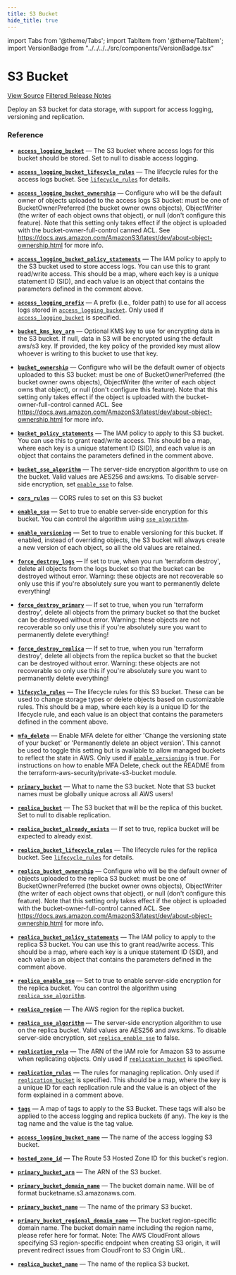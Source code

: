 ```yaml
---
title: S3 Bucket
hide_title: true
---
```


import Tabs from '@theme/Tabs';
import TabItem from '@theme/TabItem';
import VersionBadge from "../../../../src/components/VersionBadge.tsx"

<VersionBadge version="0.74.0"/>

# S3 Bucket

<a href="https://github.com/gruntwork-io/terraform-aws-service-catalog/tree/master/modules/data-stores/s3-bucket" className="link-button">View Source</a>
<a href="https://github.com/gruntwork-io/terraform-aws-service-catalog/releases?q=data-stores/s3-bucket" className="link-button" title="Release notes for only the service catalog versions which impacted this service.">Filtered Release Notes</a>

Deploy an S3 bucket for data storage, with support for access logging, versioning and replication.

### Reference

<Tabs>
<TabItem value="inputs" label="Inputs" default>

<a name="access_logging_bucket" className="snap-top"></a>

* [**`access_logging_bucket`**](#access_logging_bucket) &mdash; The S3 bucket where access logs for this bucket should be stored. Set to null to disable access logging.

<a name="access_logging_bucket_lifecycle_rules" className="snap-top"></a>

* [**`access_logging_bucket_lifecycle_rules`**](#access_logging_bucket_lifecycle_rules) &mdash; The lifecycle rules for the access logs bucket. See [`lifecycle_rules`](#lifecycle_rules) for details.

<a name="access_logging_bucket_ownership" className="snap-top"></a>

* [**`access_logging_bucket_ownership`**](#access_logging_bucket_ownership) &mdash; Configure who will be the default owner of objects uploaded to the access logs S3 bucket: must be one of BucketOwnerPreferred (the bucket owner owns objects), ObjectWriter (the writer of each object owns that object), or null (don't configure this feature). Note that this setting only takes effect if the object is uploaded with the bucket-owner-full-control canned ACL. See https://docs.aws.amazon.com/AmazonS3/latest/dev/about-object-ownership.html for more info.

<a name="access_logging_bucket_policy_statements" className="snap-top"></a>

* [**`access_logging_bucket_policy_statements`**](#access_logging_bucket_policy_statements) &mdash; The IAM policy to apply to the S3 bucket used to store access logs. You can use this to grant read/write access. This should be a map, where each key is a unique statement ID (SID), and each value is an object that contains the parameters defined in the comment above.

<a name="access_logging_prefix" className="snap-top"></a>

* [**`access_logging_prefix`**](#access_logging_prefix) &mdash; A prefix (i.e., folder path) to use for all access logs stored in [`access_logging_bucket`](#access_logging_bucket). Only used if [`access_logging_bucket`](#access_logging_bucket) is specified.

<a name="bucket_kms_key_arn" className="snap-top"></a>

* [**`bucket_kms_key_arn`**](#bucket_kms_key_arn) &mdash; Optional KMS key to use for encrypting data in the S3 bucket. If null, data in S3 will be encrypted using the default aws/s3 key. If provided, the key policy of the provided key must allow whoever is writing to this bucket to use that key.

<a name="bucket_ownership" className="snap-top"></a>

* [**`bucket_ownership`**](#bucket_ownership) &mdash; Configure who will be the default owner of objects uploaded to this S3 bucket: must be one of BucketOwnerPreferred (the bucket owner owns objects), ObjectWriter (the writer of each object owns that object), or null (don't configure this feature). Note that this setting only takes effect if the object is uploaded with the bucket-owner-full-control canned ACL. See https://docs.aws.amazon.com/AmazonS3/latest/dev/about-object-ownership.html for more info.

<a name="bucket_policy_statements" className="snap-top"></a>

* [**`bucket_policy_statements`**](#bucket_policy_statements) &mdash; The IAM policy to apply to this S3 bucket. You can use this to grant read/write access. This should be a map, where each key is a unique statement ID (SID), and each value is an object that contains the parameters defined in the comment above.

<a name="bucket_sse_algorithm" className="snap-top"></a>

* [**`bucket_sse_algorithm`**](#bucket_sse_algorithm) &mdash; The server-side encryption algorithm to use on the bucket. Valid values are AES256 and aws:kms. To disable server-side encryption, set [`enable_sse`](#enable_sse) to false.

<a name="cors_rules" className="snap-top"></a>

* [**`cors_rules`**](#cors_rules) &mdash; CORS rules to set on this S3 bucket

<a name="enable_sse" className="snap-top"></a>

* [**`enable_sse`**](#enable_sse) &mdash; Set to true to enable server-side encryption for this bucket. You can control the algorithm using [`sse_algorithm`](#sse_algorithm).

<a name="enable_versioning" className="snap-top"></a>

* [**`enable_versioning`**](#enable_versioning) &mdash; Set to true to enable versioning for this bucket. If enabled, instead of overriding objects, the S3 bucket will always create a new version of each object, so all the old values are retained.

<a name="force_destroy_logs" className="snap-top"></a>

* [**`force_destroy_logs`**](#force_destroy_logs) &mdash; If set to true, when you run 'terraform destroy', delete all objects from the logs bucket so that the bucket can be destroyed without error. Warning: these objects are not recoverable so only use this if you're absolutely sure you want to permanently delete everything!

<a name="force_destroy_primary" className="snap-top"></a>

* [**`force_destroy_primary`**](#force_destroy_primary) &mdash; If set to true, when you run 'terraform destroy', delete all objects from the primary bucket so that the bucket can be destroyed without error. Warning: these objects are not recoverable so only use this if you're absolutely sure you want to permanently delete everything!

<a name="force_destroy_replica" className="snap-top"></a>

* [**`force_destroy_replica`**](#force_destroy_replica) &mdash; If set to true, when you run 'terraform destroy', delete all objects from the replica bucket so that the bucket can be destroyed without error. Warning: these objects are not recoverable so only use this if you're absolutely sure you want to permanently delete everything!

<a name="lifecycle_rules" className="snap-top"></a>

* [**`lifecycle_rules`**](#lifecycle_rules) &mdash; The lifecycle rules for this S3 bucket. These can be used to change storage types or delete objects based on customizable rules. This should be a map, where each key is a unique ID for the lifecycle rule, and each value is an object that contains the parameters defined in the comment above.

<a name="mfa_delete" className="snap-top"></a>

* [**`mfa_delete`**](#mfa_delete) &mdash; Enable MFA delete for either 'Change the versioning state of your bucket' or 'Permanently delete an object version'. This cannot be used to toggle this setting but is available to allow managed buckets to reflect the state in AWS. Only used if [`enable_versioning`](#enable_versioning) is true. For instructions on how to enable MFA Delete, check out the README from the terraform-aws-security/private-s3-bucket module.

<a name="primary_bucket" className="snap-top"></a>

* [**`primary_bucket`**](#primary_bucket) &mdash; What to name the S3 bucket. Note that S3 bucket names must be globally unique across all AWS users!

<a name="replica_bucket" className="snap-top"></a>

* [**`replica_bucket`**](#replica_bucket) &mdash; The S3 bucket that will be the replica of this bucket. Set to null to disable replication.

<a name="replica_bucket_already_exists" className="snap-top"></a>

* [**`replica_bucket_already_exists`**](#replica_bucket_already_exists) &mdash; If set to true, replica bucket will be expected to already exist.

<a name="replica_bucket_lifecycle_rules" className="snap-top"></a>

* [**`replica_bucket_lifecycle_rules`**](#replica_bucket_lifecycle_rules) &mdash; The lifecycle rules for the replica bucket. See [`lifecycle_rules`](#lifecycle_rules) for details.

<a name="replica_bucket_ownership" className="snap-top"></a>

* [**`replica_bucket_ownership`**](#replica_bucket_ownership) &mdash; Configure who will be the default owner of objects uploaded to the replica S3 bucket: must be one of BucketOwnerPreferred (the bucket owner owns objects), ObjectWriter (the writer of each object owns that object), or null (don't configure this feature). Note that this setting only takes effect if the object is uploaded with the bucket-owner-full-control canned ACL. See https://docs.aws.amazon.com/AmazonS3/latest/dev/about-object-ownership.html for more info.

<a name="replica_bucket_policy_statements" className="snap-top"></a>

* [**`replica_bucket_policy_statements`**](#replica_bucket_policy_statements) &mdash; The IAM policy to apply to the replica S3 bucket. You can use this to grant read/write access. This should be a map, where each key is a unique statement ID (SID), and each value is an object that contains the parameters defined in the comment above.

<a name="replica_enable_sse" className="snap-top"></a>

* [**`replica_enable_sse`**](#replica_enable_sse) &mdash; Set to true to enable server-side encryption for the replica bucket. You can control the algorithm using [`replica_sse_algorithm`](#replica_sse_algorithm).

<a name="replica_region" className="snap-top"></a>

* [**`replica_region`**](#replica_region) &mdash; The AWS region for the replica bucket.

<a name="replica_sse_algorithm" className="snap-top"></a>

* [**`replica_sse_algorithm`**](#replica_sse_algorithm) &mdash; The server-side encryption algorithm to use on the replica bucket. Valid values are AES256 and aws:kms. To disable server-side encryption, set [`replica_enable_sse`](#replica_enable_sse) to false.

<a name="replication_role" className="snap-top"></a>

* [**`replication_role`**](#replication_role) &mdash; The ARN of the IAM role for Amazon S3 to assume when replicating objects. Only used if [`replication_bucket`](#replication_bucket) is specified.

<a name="replication_rules" className="snap-top"></a>

* [**`replication_rules`**](#replication_rules) &mdash; The rules for managing replication. Only used if [`replication_bucket`](#replication_bucket) is specified. This should be a map, where the key is a unique ID for each replication rule and the value is an object of the form explained in a comment above.

<a name="tags" className="snap-top"></a>

* [**`tags`**](#tags) &mdash; A map of tags to apply to the S3 Bucket. These tags will also be applied to the access logging and replica buckets (if any). The key is the tag name and the value is the tag value.

</TabItem>
<TabItem value="outputs" label="Outputs">

<a name="access_logging_bucket_name" className="snap-top"></a>

* [**`access_logging_bucket_name`**](#access_logging_bucket_name) &mdash; The name of the access logging S3 bucket.

<a name="hosted_zone_id" className="snap-top"></a>

* [**`hosted_zone_id`**](#hosted_zone_id) &mdash; The Route 53 Hosted Zone ID for this bucket's region.

<a name="primary_bucket_arn" className="snap-top"></a>

* [**`primary_bucket_arn`**](#primary_bucket_arn) &mdash; The ARN of the S3 bucket.

<a name="primary_bucket_domain_name" className="snap-top"></a>

* [**`primary_bucket_domain_name`**](#primary_bucket_domain_name) &mdash; The bucket domain name. Will be of format bucketname.s3.amazonaws.com.

<a name="primary_bucket_name" className="snap-top"></a>

* [**`primary_bucket_name`**](#primary_bucket_name) &mdash; The name of the primary S3 bucket.

<a name="primary_bucket_regional_domain_name" className="snap-top"></a>

* [**`primary_bucket_regional_domain_name`**](#primary_bucket_regional_domain_name) &mdash; The bucket region-specific domain name. The bucket domain name including the region name, please refer here for format. Note: The AWS CloudFront allows specifying S3 region-specific endpoint when creating S3 origin, it will prevent redirect issues from CloudFront to S3 Origin URL.

<a name="replica_bucket_name" className="snap-top"></a>

* [**`replica_bucket_name`**](#replica_bucket_name) &mdash; The name of the replica S3 bucket.

</TabItem>
</Tabs>


<!-- ##DOCS-SOURCER-START
{"sourcePlugin":"service-catalog-api","hash":"cfa0e2c0bd5072fa66dd502ced2a8ede"}
##DOCS-SOURCER-END -->

